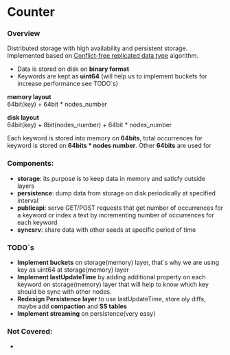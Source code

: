 # Counter

### Overview
Distributed storage with high availability and persistent storage.
Implemented based on [Conflict-free replicated data type](https://en.wikipedia.org/wiki/Conflict-free_replicated_data_type) algorithm. 
* Data is stored on disk on **binary format**
* Keywords are kept as **uint64** (will help us to implement buckets for increase performance see TODO`s)

**memory layout**    
64bit(key) + 64bit * nodes_number   

**disk layout**   
64bit(key) + 8bit(nodes_number) + 64bit * nodes_number


Each keyword is stored into memory on **64bits**, total occurrences for keyword is stored on **64bits * nodes number**. Other **64bits** are used for 

### Components:
* **storage**: its purpose is to keep data in memory and satisfy outside layers
* **persistence**: dump data from storage on disk periodically at specified interval
* **publicapi**: serve GET/POST requests that get number of occurrences for a keyword or index a text by incrementing number of occurrences for each keyword 
* **syncsrv**: share data with other seeds at specific period of time

### TODO`s
* **Implement buckets** on storage(memory) layer, that`s why we are using key as uint64 at storage(memory) layer 
* **Implement lastUpdateTime** by adding additional property on each keyword on storage(memory) layer that will help to know which key should be sync with other nodes.
* **Redesign Persistence layer** to use lastUpdateTime, store oly diffs, maybe add **compaction** and **SS tables**
* **Implement streaming** on persistence(very easy)

### Not Covered:
*